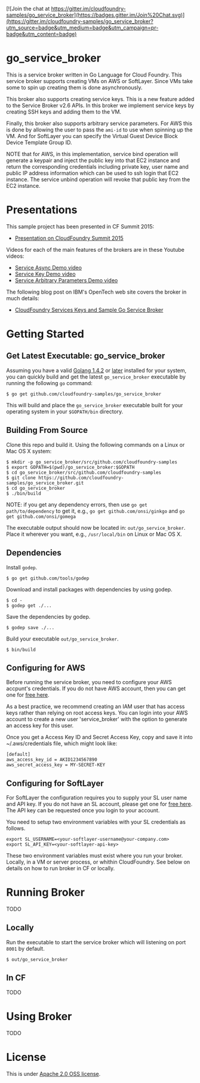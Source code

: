 [![Join the chat at https://gitter.im/cloudfoundry-samples/go_service_broker](https://badges.gitter.im/Join%20Chat.svg)](https://gitter.im/cloudfoundry-samples/go_service_broker?utm_source=badge&utm_medium=badge&utm_campaign=pr-badge&utm_content=badge)

go_service_broker
=================

This is a service broker written in Go Language for Cloud Foundry. This service broker supports creating VMs on AWS or SoftLayer. Since VMs take some to spin up creating them is done asynchronously. 

This broker also supports creating service keys. This is a new feature added to the Service Broker v2.6 APIs. In this broker we implement service keys by creating SSH keys and adding them to the VM.

Finally, this broker also supports arbitrary service parameters. For AWS this is done by allowing the user to pass the `ami-id` to use when spinning up the VM. And for SoftLayer you can specify the Virtual Guest Device Block Device Template Group ID.

NOTE that for AWS, in this implementation, service bind operation will generate a keypair and inject the public key into that EC2 instance and return the corresponding credentials including private key, user name and public IP address information which can be used to ssh login that EC2 instance. The service unbind operation will revoke that public key from the EC2 instance.

Presentations
=============

This sample project has been presented in CF Summit 2015:

* [Presentation on CloudFoundry Summit 2015](https://www.youtube.com/watch?v=MrSy4iZZPZE)

Videos for each of the main features of the brokers are in these Youtube videos:

* [Service Async Demo video](https://www.youtube.com/watch?v=Ij5KSKrAq9Q)
* [Service Key Demo video](https://www.youtube.com/watch?v=V5uzLcPQPmo)
* [Service Arbitrary Parameters Demo video](https://www.youtube.com/watch?v=Qc3bZljGscs)

The following blog post on IBM's OpenTech web site covers the broker in much details:

* [CloudFoundry Services Keys and Sample Go Service Broker](https://developer.ibm.com/opentech/2015/07/09/cloudfoundry-services-keys-and-sample-go-service-broker/)

Getting Started
===============

Get Latest Executable: go_service_broker
----------------------------------------

Assuming you have a valid [Golang 1.4.2](https://golang.org/dl/) or [later](https://golang.org/dl/) installed for your system, you can quickly build and get the latest `go_service_broker` executable by running the following `go` command:

```
$ go get github.com/cloudfoundry-samples/go_service_broker
```

This will build and place the `go_service_broker` executable built for your operating system in your `$GOPATH/bin` directory.


Building From Source
--------------------

Clone this repo and build it. Using the following commands on a Linux or Mac OS X system:

```
$ mkdir -p go_service_broker/src/github.com/cloudfoundry-samples
$ export GOPATH=$(pwd)/go_service_broker:$GOPATH
$ cd go_service_broker/src/github.com/cloudfoundry-samples
$ git clone https://github.com/cloudfoundry-samples/go_service_broker.git
$ cd go_service_broker
$ ./bin/build
```

NOTE: if you get any dependency errors, then use `go get path/to/dependency` to get it, e.g., `go get github.com/onsi/ginkgo` and `go get github.com/onsi/gomega`

The executable output should now be located in: `out/go_service_broker`. Place it wherever you want, e.g., `/usr/local/bin` on Linux or Mac OS X.

Dependencies
------------

Install `godep`.

```
$ go get github.com/tools/godep
```

Download and install packages with dependencies by using godep.

```
$ cd -
$ godep get ./...
```

Save the dependencies by godep.

```
$ godep save ./...
```

Build your executable `out/go_service_broker`.

```
$ bin/build
```

Configuring for AWS
-------------------

Before running the service broker, you need to configure your AWS accpunt's credentials. If you do not have AWS account, then you can get one for [free here](https://aws.amazon.com/free).

As a best practice, we recommend creating an IAM user that has access keys rather than relying on root access keys. You can login into your AWS account to create a new user 'service_broker' with the option to generate an access key for this user. 

Once you get a Access Key ID and Secret Access Key, copy and save it into ~/.aws/credentials file, which might look like:

```
[default]
aws_access_key_id = AKID1234567890
aws_secret_access_key = MY-SECRET-KEY
```

Configuring for SoftLayer
-------------------------

For SoftLayer the configuration requires you to supply your SL user name and API key. If you do not have an SL account, please get one for [free here](http://www.softlayer.com/promo/freeCloud/freecloud). The API key can be requested once you login to your account.

You need to setup two environment variables with your SL credentials as follows.

```
export SL_USERNAME=<your-softlayer-username@your-company.com>
export SL_API_KEY=<your-softlayer-api-key>
```

These two environment variables must exist where you run your broker. Locally, in a VM or server process, or whithin CloudFoundry. See below on details on how to run broker in CF or locally.

Running Broker
==============

TODO

Locally
-------

Run the executable to start the service broker which will listening on port `8001` by default.

```
$ out/go_service_broker
```

In CF
-----

TODO

Using Broker
============

TODO

License
=======
This is under [Apache 2.0 OSS license](https://github.com/cloudfoundry-samples/go_service_broker/LICENSE).
